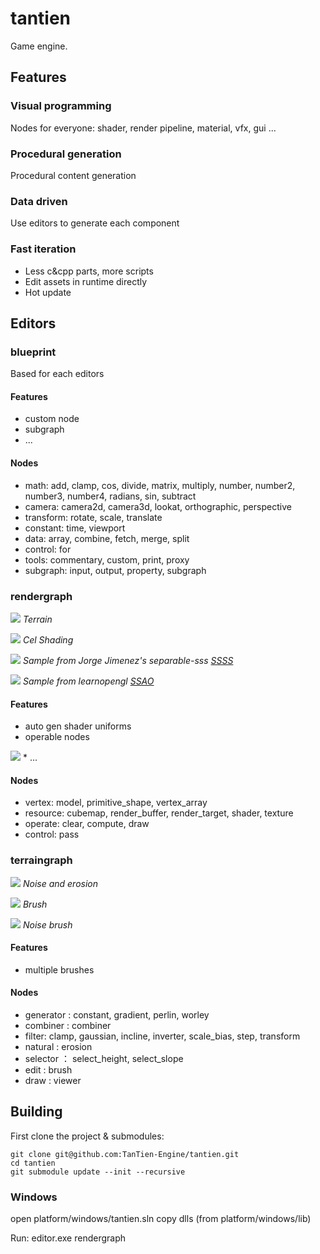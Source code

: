 # tantien

Game engine.

## Features

### Visual programming
Nodes for everyone: shader, render pipeline, material, vfx, gui ...

### Procedural generation
Procedural content generation

### Data driven
Use editors to generate each component

### Fast iteration
* Less c&cpp parts, more scripts
* Edit assets in runtime directly
* Hot update

## Editors

### blueprint
Based for each editors

#### Features
* custom node 
* subgraph
* ...

#### Nodes
* math: add, clamp, cos, divide, matrix, multiply, number, number2, number3, number4, radians, sin, subtract
* camera: camera2d, camera3d, lookat, orthographic, perspective
* transform: rotate, scale, translate
* constant: time, viewport
* data: array, combine, fetch, merge, split
* control: for
* tools: commentary, custom, print, proxy
* subgraph: input, output, property, subgraph

### rendergraph

![](./doc/rendergraph/screenshots/terrain.jpg)
    <em>Terrain</em>

![](./doc/rendergraph/screenshots/cel_shading.jpg)
    <em>Cel Shading</em>

![](./doc/rendergraph/screenshots/ssss.jpg)
    <em>Sample from Jorge Jimenez's separable-sss <a href="https://github.com/iryoku/separable-sss">SSSS</a></em>

![](./doc/rendergraph/screenshots/ssao.jpg)
    <em>Sample from learnopengl <a href="https://learnopengl.com/Advanced-Lighting/SSAO">SSAO</a></em>

#### Features
* auto gen shader uniforms
* operable nodes
<img src="./doc/rendergraph/screenshots/camera3d.gif">
* ...

#### Nodes
* vertex: model, primitive_shape, vertex_array
* resource: cubemap, render_buffer, render_target, shader, texture
* operate: clear, compute, draw
* control: pass

### terraingraph

![](./doc/terraingraph/screenshots/erosion.jpg)
    <em>Noise and erosion</em>

![](./doc/terraingraph/screenshots/brush.gif)
    <em>Brush</em>

![](./doc/terraingraph/screenshots/noise_brush.gif)
    <em>Noise brush</em>

#### Features
* multiple brushes

#### Nodes
* generator : constant, gradient, perlin, worley
* combiner : combiner
* filter: clamp, gaussian, incline, inverter, scale_bias, step, transform
* natural : erosion
* selector ： select_height, select_slope
* edit : brush
* draw : viewer

## Building
First clone the project & submodules:
```
git clone git@github.com:TanTien-Engine/tantien.git
cd tantien
git submodule update --init --recursive
```

### Windows
open platform/windows/tantien.sln
copy dlls (from platform/windows/lib)

Run: editor.exe rendergraph